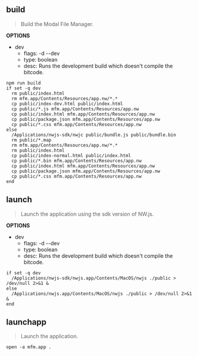 ## build

> Build the Modal File Manager.

**OPTIONS**
* dev
  * flags: -d --dev
  * type: boolean
  * desc: Runs the development build which doesn't compile the bitcode.

```fish
npm run build
if set -q dev
  rm public/index.html
  rm mfm.app/Contents/Resources/app.nw/*.*
  cp public/index-dev.html public/index.html
  cp public/*.js mfm.app/Contents/Resources/app.nw
  cp public/index.html mfm.app/Contents/Resources/app.nw
  cp public/package.json mfm.app/Contents/Resources/app.nw
  cp public/*.css mfm.app/Contents/Resources/app.nw
else
  /Applications/nwjs-sdk/nwjc public/bundle.js public/bundle.bin
  rm public/*.map
  rm mfm.app/Contents/Resources/app.nw/*.*
  rm public/index.html
  cp public/index-normal.html public/index.html
  cp public/*.bin mfm.app/Contents/Resources/app.nw
  cp public/index.html mfm.app/Contents/Resources/app.nw
  cp public/package.json mfm.app/Contents/Resources/app.nw
  cp public/*.css mfm.app/Contents/Resources/app.nw
end
```

## launch

> Launch the application using the sdk version of NW.js.

**OPTIONS**
* dev
  * flags: -d --dev
  * type: boolean
  * desc: Runs the development build which doesn't compile the bitcode.

```fish
if set -q dev
  /Applications/nwjs-sdk/nwjs.app/Contents/MacOS/nwjs ./public > /dev/null 2>&1 &
else
  /Applications/nwjs.app/Contents/MacOS/nwjs ./public > /dev/null 2>&1 &
end
```
## launchapp
> Launch the application.

```fish
open -a mfm.app .
```

